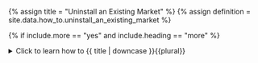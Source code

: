 <!--------------------------------------------- TITLE AND DEFINITION starts -->

{% assign title = "Uninstall an Existing Market" %}
{% assign definition = site.data.how_to.uninstall_an_existing_market %}

<!--------------------------------------------- TITLE AND DEFINITION ends -->

{% if include.more == "yes" and include.heading == "more" %}
<details class='detailsCollapsible'><summary class='nobr'>Click to learn how to {{ title | downcase }}{{plural}}
</summary>
{% endif %}

{% if include.heading != "" and include.heading != "more" %}
{{include.heading}} How to {{title}}
{% endif %}

{% if include.table == "yes" %}
<table class='definitionTable'><tr><td>
{% endif %}

{% if include.definition == "bold" %}
<strong><i>In brief: </i>{{ definition }}</strong>
{% else %}
{% if include.definition != "no" %}
<strong><i>In brief: </i></strong> {{ definition }}
{% endif %}
{% endif %}

{% if include.table == "yes" %}
</td></tr></table>
{% endif %}

{% if include.more == "yes" and include.content == "more" and include.heading != "more" %}
<details class='detailsCollapsible'><summary class='nobr'>Click to learn how to {{ title | downcase }}{{plural}}
</summary>
{% endif %}

{% if include.content != "no" %}

<!--------------------------------------------- CONTENT starts -->

{% include image.html file='how-to/uninstall-existing-markets-01.gif' url='yes' max-width='100' caption='The image shows how to install a new market. Usd the *uninstall market* super action node menu instead.' %}

**1. Expand the <a data-toggle="tooltip" data-original-title="{{site.data.crypto_ecosystem.exchange_markets}}">exchange markets</a> node** of your preferred <a data-toggle="tooltip" data-original-title="{{site.data.crypto_ecosystem.crypto_exchange}}">crypto exchange</a> in the <a data-toggle="tooltip" data-original-title="{{site.data.crypto_ecosystem.crypto_ecosystem}}">crypto ecosystem</a> hierarchy.

{% include /how_to/find-a-hierarchy.md heading="more" definition="yes" content="yes" extended="no" table="yes" more="yes"%}

**2. Click *Run* on the Uninstall Market super action node menu** corresponding to the <a data-toggle="tooltip" data-original-title="{{site.data.crypto_ecosystem.market}}">market</a> you wish to uninstall.

Running the super action deletes all the infrastructure associated with the market, including the following:

1. <a data-toggle="tooltip" data-original-title="{{site.data.network.data_storage}}">Data storage</a> structures of nodes.

2. <a data-toggle="tooltip" data-original-title="{{site.data.network.data_mining}}">Data mining</a> operation for the corresponding exchange and market.

3. <a data-toggle="tooltip" data-original-title="{{site.data.network.testing_environment}}">Testing environment</a> and <a data-toggle="tooltip" data-original-title="{{site.data.network.production_environment}}">production environment</a> <a data-toggle="tooltip" data-original-title="{{site.data.network.task_manager}}">task managers</a> featuring <a data-toggle="tooltip" data-original-title="{{site.data.network.task}}">tasks</a> for all types of trading <a data-toggle="tooltip" data-original-title="{{site.data.network.session}}">sessions</a> referencing the Weak-hands Buster <a data-toggle="tooltip" data-original-title="{{site.data.trading_system.trading_system}}">trading system</a>.

4. A <a data-toggle="tooltip" data-original-title="{{site.data.charting_space.time_machine}}">time machine</a> containing a <a data-toggle="tooltip" data-original-title="{{site.data.charting_space.timeline_chart}}">timeline chart</a> for the market, made readily available on the <a data-toggle="tooltip" data-original-title="{{site.data.charting_space.charting_space}}">charting space</a>.


<!--------------------------------------------- CONTENT ends -->

{% endif %}

{% if include.more == "yes" and include.extended == "more" and include.content != "more" and include.heading != "more" %}
<details class='detailsCollapsible'><summary class='nobr'>Click to learn how to {{ title | downcase }}{{plural}}
</summary>
{% endif %}

{% if include.extended != "no" %}

<!--------------------------------------------- EXTENDED starts -->

XXXXXXXXXXXXXXXXXXXXXXXXXXXXXXXXXXXXXXXXXXXXXXXXXXXXXX

<!--------------------------------------------- EXTENDED ends -->

{% endif %}

{% if include.more == "yes" %}
</details>
{% endif %}